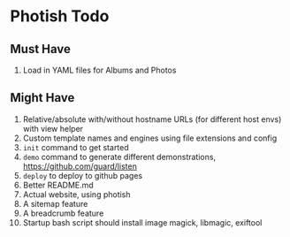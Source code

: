 # Photish Todo

## Must Have

1. Load in YAML files for Albums and Photos

## Might Have

1. Relative/absolute with/without hostname URLs (for different host envs) with view helper
1. Custom template names and engines using file extensions and config
1. `init` command to get started
1. `demo` command to generate different demonstrations, https://github.com/guard/listen
1. `deploy` to deploy to github pages
1. Better README.md
1. Actual website, using photish
1. A sitemap feature
1. A breadcrumb feature
1. Startup bash script should install image magick, libmagic, exiftool
